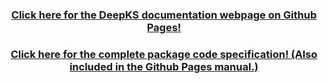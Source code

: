 <div align="center">

### [Click here for the DeepKS documentation webpage on Github Pages!](https://ben-drucker.github.io/DeepKS/)

### [Click here for the complete package code specification! (Also included in the Github Pages manual.)](https://ben-drucker.github.io/DeepKS/api_pydoctor_docs/index.html)

</div>
